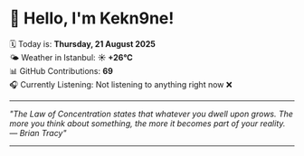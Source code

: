 # 👋 Hello, I'm Kekn9ne!

🗓️ Today is: **Thursday, 21 August 2025**  
🌤️ Weather in Istanbul: **☀️   +26°C**  
📊 GitHub Contributions: **69**  
🎧 Currently Listening: Not listening to anything right now ❌

---

_"The Law of Concentration states that whatever you dwell upon grows. The more you think about something, the more it becomes part of your reality. — *Brian Tracy*"_

---
